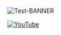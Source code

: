 ![Test-BANNER](https://via.placeholder.com/728x90.png)

[![YouTube](https://img.shields.io/badge/YouTube-%23FF0000.svg?logo=YouTube&logoColor=white)](https://youtube.com/@badsims_off)
